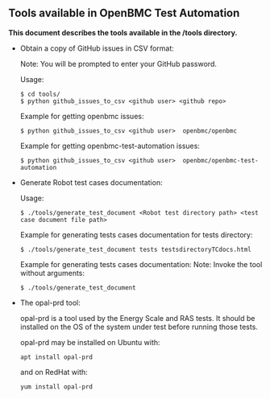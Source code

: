 ## Tools available in OpenBMC Test Automation ##

**This document describes the tools available in the /tools directory.**

* Obtain a copy of GitHub issues in CSV format:

    Note: You will be prompted to enter your GitHub password.

    Usage:
    ```
    $ cd tools/
    $ python github_issues_to_csv <github user> <github repo>
    ```
    Example for getting openbmc issues:
    ```
    $ python github_issues_to_csv <github user>  openbmc/openbmc
    ```
    Example for getting openbmc-test-automation issues:
    ```
    $ python github_issues_to_csv <github user>  openbmc/openbmc-test-automation
    ```

* Generate Robot test cases documentation:

    Usage:
    ```
    $ ./tools/generate_test_document <Robot test directory path> <test case document file path>
    ```

    Example for generating tests cases documentation for tests directory:
    ```
    $ ./tools/generate_test_document tests testsdirectoryTCdocs.html
    ```

    Example for generating tests cases documentation:
    Note: Invoke the tool without arguments:
    ```
    $ ./tools/generate_test_document
    ```

* The opal-prd tool:

    opal-prd is a tool used by the Energy Scale and RAS tests.  It should be
    installed on the OS of the system under test before running those tests.

    opal-prd may be installed on Ubuntu with:
    ```
    apt install opal-prd
    ```
    and on RedHat with:
    ```
    yum install opal-prd
    ```
